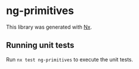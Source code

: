 # ng-primitives

This library was generated with [Nx](https://nx.dev).

## Running unit tests

Run `nx test ng-primitives` to execute the unit tests.
